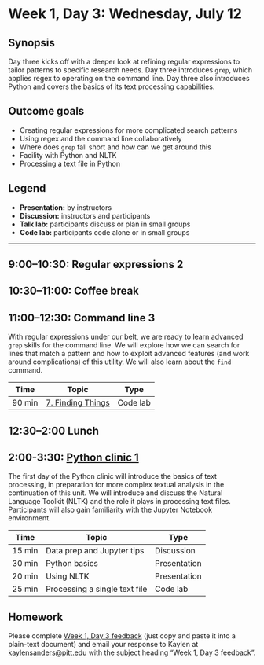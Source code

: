 # Week 1, Day 3: Wednesday, July 12

## Synopsis

Day three kicks off with a deeper look at refining regular expressions to tailor patterns to specific research needs. Day three introduces `grep`, which applies regex to operating on the command line. Day three also introduces Python and covers the basics of its text processing capabilities. 

## Outcome goals

* Creating regular expressions for more complicated search patterns
* Using regex and the command line collaboratively
* Where does `grep` fall short and how can we get around this
* Facility with Python and NLTK
* Processing a text file in Python

## Legend

* **Presentation:** by instructors
* **Discussion:** instructors and participants
* **Talk lab:** participants discuss or plan in small groups
* **Code lab:** participants code alone or in small groups

______

## 9:00–10:30: Regular expressions 2

## 10:30–11:00: Coffee break

## 11:00–12:30: Command line 3

With regular expressions under our belt, we are ready to learn advanced `grep` skills for the command line. We will explore how we can search for lines that match a pattern and how to exploit advanced features (and work around complications) of this utility. We will also learn about the `find` command. 

Time | Topic | Type
---- | ----  | ----
90 min | [7. Finding Things ](http://swcarpentry.github.io/shell-novice/07-find/) | Code lab

## 12:30–2:00 Lunch

## 2:00-3:30: [Python clinic 1](Python_Clinic_Day_1.ipynb)

The first day of the Python clinic will introduce the basics of text processing, in preparation for more complex textual analysis in the continuation of this unit. We will introduce and discuss the Natural Language Toolkit (NLTK) and the role it plays in processing text files. Participants will also gain familiarity with the Jupyter Notebook environment.

Time | Topic | Type
---- | ----  | ----
15 min | Data prep and Jupyter tips | Discussion
30 min | Python basics | Presentation
20 min | Using NLTK | Presentation
25 min | Processing a single text file | Code lab

## Homework

Please complete [Week 1, Day 3 feedback](week_1_day_3_feedback.md) (just copy and paste it into a plain-text document) and email your response to Kaylen at [kaylensanders@pitt.edu](mailto:kaylensanders@pitt.edu) with the subject heading “Week 1, Day 3 feedback”.
